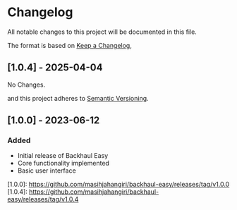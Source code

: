 # Changelog

All notable changes to this project will be documented in this file.

The format is based on [Keep a Changelog](https://keepachangelog.com/en/1.0.0/),
## [1.0.4] - 2025-04-04

No Changes.


and this project adheres to [Semantic Versioning](https://semver.org/spec/v2.0.0.html).

## [1.0.0] - 2023-06-12

### Added
- Initial release of Backhaul Easy
- Core functionality implemented
- Basic user interface

[1.0.0]: https://github.com/masihjahangiri/backhaul-easy/releases/tag/v1.0.0 [1.0.4]: https://github.com/masihjahangiri/backhaul-easy/releases/tag/v1.0.4
